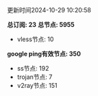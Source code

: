 更新时间2024-10-29 10:20:58

**总订阅: 23**
**总节点: 5955**
- vless节点: 10

**google ping有效节点: 350**
- ss节点: 192
- trojan节点: 7
- v2ray节点: 151

